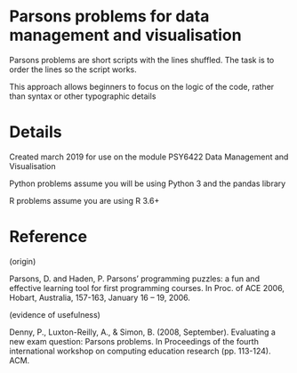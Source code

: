 # Parsons problems for data management and visualisation

Parsons problems are short scripts with the lines shuffled. The task is to order the lines so the script works. 

This approach allows beginners to focus on the logic of the code, rather than syntax or other typographic details


# Details

Created march 2019 for use on the module PSY6422 Data Management and Visualisation

Python problems assume you will be using Python 3 and the pandas library

R problems assume you are using R 3.6+

# Reference

(origin)

Parsons, D. and Haden, P. Parsons’ programming puzzles: a fun and effective learning tool for first programming courses. In Proc. of ACE 2006, Hobart, Australia, 157-163, January 16 – 19, 2006.

(evidence of usefulness)

Denny, P., Luxton-Reilly, A., & Simon, B. (2008, September). Evaluating a new exam question: Parsons problems. In Proceedings of the fourth international workshop on computing education research (pp. 113-124). ACM.


